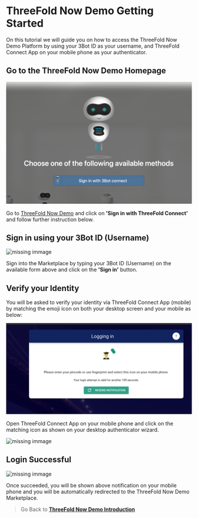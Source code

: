 # ThreeFold Now Demo Getting Started

On this tutorial we will guide you on how to access the ThreeFold Now Demo  Platform by using your 3Bot ID as your username, and ThreeFold Connect App on your mobile phone as your authenticator.


## Go to the ThreeFold Now Demo Homepage

![](./img/login_authenticate.png)

Go to [ThreeFold Now Demo](https://marketplace.threefold.me/) and click on __'Sign in with ThreeFold Connect'__ and follow further instruction below.


## Sign in using your 3Bot ID (Username)

<img src="img/login_authenticate0.png" width="600" alt="missing immage">


Sign into the Marketplace by typing your 3Bot ID (Username) on the available form above and click on the __'Sign in'__ button.

## Verify your Identity

You will be asked to verify your identity via ThreeFold Connect App (mobile) by matching the emoji icon on both your desktop screen and your mobile as below:

![](./img/login_authenticate00.png)

Open ThreeFold Connect App on your mobile phone and click on the matching icon as shown on your desktop authenticator wizard.

<img src="img/login_authenticate1.png" width="300" alt="missing immage">

## Login Successful

<img src="img/login_authenticate2.png" width="300" alt="missing immage">

Once succeeded, you will be shown above notification on your mobile phone and you will be automatically redirected to the ThreeFold Now Demo Marketplace.

<!-- <img src="img/demo_threefold_now_homepage.png" width="300" alt="missing immage"> -->

> Go Back to [__ThreeFold Now Demo Introduction__](threefold_now.md)
